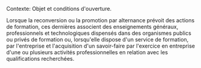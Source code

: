 Contexte: Objet et conditions d'ouverture.

Lorsque la reconversion ou la promotion par alternance prévoit des actions de formation, ces dernières associent des enseignements généraux, professionnels et technologiques dispensés dans des organismes publics ou privés de formation ou, lorsqu'elle dispose d'un service de formation, par l'entreprise et l'acquisition d'un savoir-faire par l'exercice en entreprise d'une ou plusieurs activités professionnelles en relation avec les qualifications recherchées.